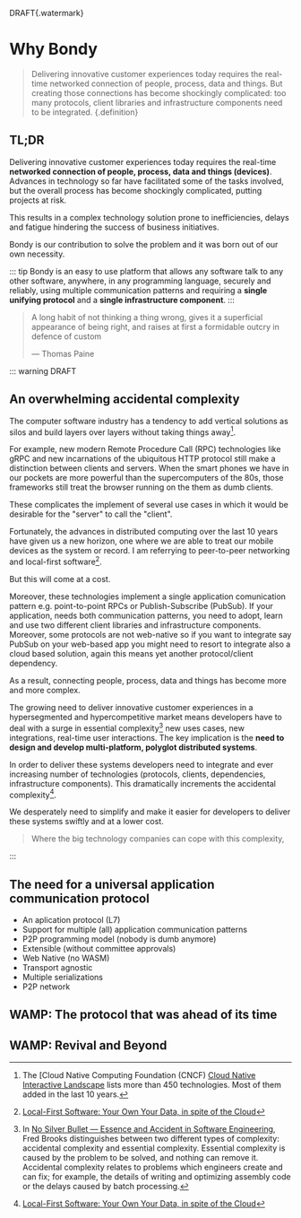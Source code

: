 DRAFT{.watermark}
# Why Bondy
> Delivering innovative customer experiences today requires the real-time networked connection of people, process, data and things.
> But creating those connections has become shockingly complicated: too many protocols, client libraries and infrastructure components need to be integrated.
{.definition}



## TL;DR
Delivering innovative customer experiences today requires the real-time **networked connection of people, process, data and things (devices)**. Advances in technology so far have facilitated some of the tasks involved, but the overall process has become shockingly complicated, putting projects at risk.

This results in a complex technology solution prone to inefficiencies, delays and fatigue hindering the success of business initiatives.

Bondy is our contribution to solve the problem and it was born out of our own necessity.

::: tip
Bondy is an easy to use platform that allows any software talk to any other software, anywhere, in any programming language, securely and reliably, using multiple communication patterns and requiring a **single unifying protocol** and a **single infrastructure component**.
:::

> A long habit of not thinking a thing wrong, gives it a superficial appearance of being right, and raises at first a formidable outcry in defence of custom
>
>— Thomas Paine

::: warning DRAFT

## An overwhelming accidental complexity

The computer software industry has a tendency to add vertical solutions as silos and build layers over layers without taking things away[^1].

For example, new modern Remote Procedure Call (RPC) technologies like gRPC and new incarnations of the ubiquitous HTTP protocol still make a distinction between clients and servers. When the smart phones we have in our pockets are more powerful than the supercomputers of the 80s, those frameworks still treat the browser running on the them as dumb clients.

These complicates the implement of several use cases in which it would be desirable for the "server" to call the "client".

Fortunately, the advances in distributed computing over the last 10 years have given us a new horizon, one where we are able to treat our mobile devices as the system or record. I am referrying to peer-to-peer networking and local-first software[^2].

But this will come at a cost.

Moreover, these technologies implement a single application comunication pattern e.g. point-to-point RPCs or Publish-Subscribe (PubSub). If your application, needs both communication patterns, you need to adopt, learn and use two different client libraries and infrastructure components. Moreover, some protocols are not web-native so if you want to integrate say PubSub on your web-based app you might need to resort to integrate also a cloud based solution, again this means yet another protocol/client dependency.

<!-- Frameworks pretend to solve this by adding yet more features, more adapters, more callbacks. Most of the time implemented using proprietary Software Development Kits (SDKs) in a specific programming language. This SDKs evolve over time and require those adapters to be rebuilt. Moreover sometimes those adapters have to be deployed within the infrastructure component, which complicates its maintenance, support and operating characteristics. -->

As a result, connecting people, process, data and things has become more and more complex.

The growing need to deliver innovative customer experiences in a hypersegmented and hypercompetitive market means developers have to deal with a surge in essential complexity[^3] new uses cases, new integrations, real-time user interactions.  The key implication is the **need to design and develop multi-platform, polyglot distributed systems**.

In order to deliver these systems developers need to integrate and ever increasing number of technologies (protocols, clients, dependencies, infrastructure components). This dramatically increments the accidental complexity[^2].

<ZoomImg src="/assets/accidental_complexity.png"/>

We desperately need to simplify and make it easier for developers to deliver these systems swiftly and at a lower cost.

> Where the big technology companies can cope with this complexity,


:::


## The need for a universal application communication protocol

* An aplication protocol (L7)
* Support for multiple (all) application communication patterns
* P2P programming model (nobody is dumb anymore)
* Extensible (without committee approvals)
* Web Native (no WASM)
* Transport agnostic
* Multiple serializations
* P2P network

## WAMP: The protocol that was ahead of its time

## WAMP: Revival and Beyond


[^1]: The [Cloud Native Computing Foundation (CNCF) [Cloud Native Interactive Landscape](https://landscape.cncf.io) lists more than 450 technologies. Most of them added in the last 10 years.
[^2]: [Local-First Software: Your Own Your Data, in spite of the Cloud](https://martin.kleppmann.com/papers/local-first.pdf)
[^3]: In [No Silver Bullet — Essence and Accident in Software Engineering](https://en.wikipedia.org/wiki/No_Silver_Bullet), Fred Brooks distinguishes between two different types of complexity: accidental complexity and essential complexity. Essential complexity is caused by the problem to be solved, and nothing can remove it. Accidental complexity relates to problems which engineers create and can fix; for example, the details of writing and optimizing assembly code or the delays caused by batch processing.
